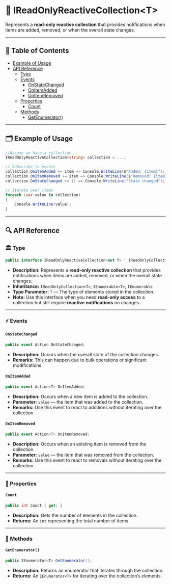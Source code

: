 # 🧩 IReadOnlyReactiveCollection&lt;T&gt;

Represents a **read-only reactive collection** that provides notifications when items are added,
removed, or when the overall state changes.

---

## 📑 Table of Contents

- [Example of Usage](#-example-of-usage)
- [API Reference](#-api-reference)
    - [Type](#-type)
    - [Events](#-events)
        - [OnStateChanged](#onstatechanged)
        - [OnItemAdded](#onitemadded)
        - [OnItemRemoved](#onitemremoved)
    - [Properties](#-properties)
        - [Count](#count)
    - [Methods](#-methods)
        - [GetEnumerator()](#getenumerator)

---

## 🗂 Example of Usage

```csharp
//Assume we have a collection
IReadOnlyReactiveCollection<string> collection = ...;

// Subscribe to events
collection.OnItemAdded += item => Console.WriteLine($"Added: {item}");
collection.OnItemRemoved += item => Console.WriteLine($"Removed: {item}");
collection.OnStateChanged += () => Console.WriteLine("State changed");

// Iterate over items
foreach (var value in collection)
{
    Console.WriteLine(value);
}
```

---

## 🔍 API Reference

### 🏛️ Type <div id="-type"></div>

```csharp
public interface IReadOnlyReactiveCollection<out T> : IReadOnlyCollection<T>
```

- **Description:** Represents a **read-only reactive collection** that provides notifications when items are added,
  removed, or when the overall state changes.
- **Inheritance:**  `IReadOnlyCollection<T>`, `IEnumerable<T>`, `IEnumerable`
- **Type Parameter:** `T` — The type of elements stored in the collection.
- **Note:** Use this interface when you need **read-only access** to a collection but still require **reactive
  notifications** on changes.

---

### ⚡ Events

#### `OnStateChanged`

```csharp
public event Action OnStateChanged;
```

- **Description:** Occurs when the overall state of the collection changes.
- **Remarks:** This can happen due to bulk operations or significant modifications.

#### `OnItemAdded`

```csharp
public event Action<T> OnItemAdded;
```

- **Description:** Occurs when a new item is added to the collection.
- **Parameter:** `value` — the item that was added to the collection.
- **Remarks:** Use this event to react to additions without iterating over the collection.

#### `OnItemRemoved`

```csharp
public event Action<T> OnItemRemoved;
```

- **Description:** Occurs when an existing item is removed from the collection.
- **Parameter:** `value` — the item that was removed from the collection.
- **Remarks:** Use this event to react to removals without iterating over the collection.

---

### 🔑 Properties

#### `Count`

```csharp
public int Count { get; }
```

- **Description:** Gets the number of elements in the collection.
- **Returns:** An `int` representing the total number of items.

---

### 🏹 Methods

#### `GetEnumerator()`

```csharp
public IEnumerator<T> GetEnumerator();
```

- **Description:** Returns an enumerator that iterates through the collection.
- **Returns:** An `IEnumerator<T>` for iterating over the collection’s elements.